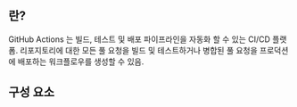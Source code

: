 
## 란?

GitHub Actions 는 빌드, 테스트 및 배포 파이프라인을 자동화 할 수 있는 CI/CD 플랫폼. 리포지토리에 대한 모든 풀 요청을 빌드 및 테스트하거나 병합된 풀 요청을 프로덕션에 배포하는 워크플로우를 생성할 수 있음.



## 구성 요소
